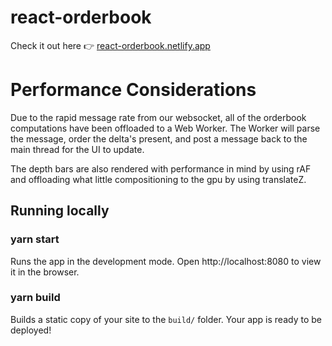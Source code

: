 # react-orderbook

Check it out here 👉 [react-orderbook.netlify.app](react-orderbook.netlify.app)
# Performance Considerations
Due to the rapid message rate from our websocket, all of the orderbook computations have been offloaded to a Web Worker. The Worker will parse the message, order the delta's present, and post a message back to the main thread for the UI to update.

The depth bars are also rendered with performance in mind by using rAF and offloading what little compositioning to the gpu by using translateZ.
## Running locally

### yarn start

Runs the app in the development mode.
Open http://localhost:8080 to view it in the browser.

### yarn build

Builds a static copy of your site to the `build/` folder.
Your app is ready to be deployed!
